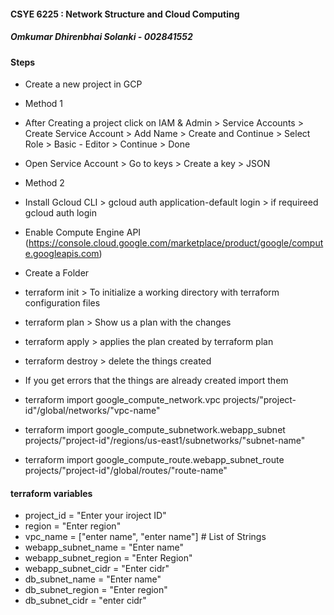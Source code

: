 #### CSYE 6225 : Network Structure and Cloud Computing

##### Omkumar Dhirenbhai Solanki - 002841552

#### Steps

-   Create a new project in GCP
-   Method 1
-   After Creating a project click on IAM & Admin > Service Accounts > Create Service Account > Add Name > Create and Continue > Select Role > Basic - Editor > Continue > Done
-   Open Service Account > Go to keys > Create a key > JSON

-   Method 2
-   Install Gcloud CLI > gcloud auth application-default login > if requireed gcloud auth login

-   Enable Compute Engine API (https://console.cloud.google.com/marketplace/product/google/compute.googleapis.com)

-   Create a Folder
-   terraform init > To initialize a working directory with terraform configuration files
-   terraform plan > Show us a plan with the changes
-   terraform apply > applies the plan created by terraform plan
-   terraform destroy > delete the things created

-   If you get errors that the things are already created import them
-   terraform import google_compute_network.vpc projects/"project-id"/global/networks/"vpc-name"
-   terraform import google_compute_subnetwork.webapp_subnet projects/"project-id"/regions/us-east1/subnetworks/"subnet-name"
-   terraform import google_compute_route.webapp_subnet_route projects/"project-id"/global/routes/"route-name"

#### terraform variables

-   project_id = "Enter your iroject ID"
-   region = "Enter region"
-   vpc_name = ["enter name", "enter name"] # List of Strings
-   webapp_subnet_name = "Enter name"
-   webapp_subnet_region = "Enter Region"
-   webapp_subnet_cidr = "Enter cidr"
-   db_subnet_name = "Enter name"
-   db_subnet_region = "Enter region"
-   db_subnet_cidr = "enter cidr"
